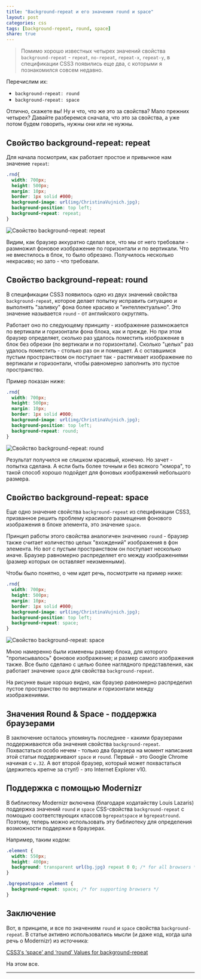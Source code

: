 ```yaml
---
title: "Background-repeat и его значения round и space"
layout: post
categories: css
tags: [background-repeat, round, space]
share: true
---
```


> Помимо хорошо известных четырех значений свойства `background-repeat` - `repeat`, `no-repeat`, `repeat-x`, `repeat-y`, в спецификации CSS3 появились еще два, с которыми я познакомился совсем недавно.

Перечислим их:

  * `background-repeat: round`
  * `background-repeat: space`

Отлично, скажете вы! Ну и что, что же это за свойства? Мало прежних четырех? Давайте разберемся сначала, что это за свойства, а уже потом будем говорить, нужны они или не нужны.

## Свойство background-repeat: repeat

Для начала посмотрим, как работает простое и привычное нам значение `repeat`:

~~~ css
.rnd{
  width: 700px;
  height: 500px;
  margin: 10px;
  border: 1px solid #000;
  background-image: url(img/ChristinaVujnich.jpg);
  background-position: top left;
  background-repeat: repeat;
}
~~~

![Свойство background-repeat: repeat]({{site.url}}/images/uploads/2014/03/background-repeat_repeat.jpg)

Видим, как браузер аккуратно сделал все, что мы от него требовали - размножил фоновое изображение по горизонтали и по вертикали. Что не вместилось в блок, то было обрезано. Получилось несколько некрасиво; но зато - что требовали.

## Свойство background-repeat: round

В спецификации CSS3 появилось одно из двух значений свойства `background-repeat`, которое делает попытку исправить ситуацию и выполнять "заливку" фона более красиво и "интеллектуально". Это значение называется `round` - от английского округлять.

Работает оно по следующему принципу - изображение размножается по вертикали и горизонтали фона блока, как и прежде. Но при этом браузер определяет, сколько раз удалось поместить изображение в блок без обрезки (по вертикали и по горизонтали). Сколько "целых" раз удалось поместить - столько раз он и помещает. А с оставшимся пустым пространством он поступает так - растягивает изображение по вертикали и горизонтали, чтобы равномерно заполнить это пустое пространство.

Пример показан ниже:

~~~ css
.rnd{
  width: 700px;
  height: 500px;
  margin: 10px;
  border: 1px solid #000;
  background-image: url(img/ChristinaVujnich.jpg);
  background-position: top left;
  background-repeat: round;
}
~~~

![Свойство background-repeat: round]({{site.url}}/images/uploads/2014/03/background-repeat_round.jpg)

Результат получился не слишком красивый, конечно. Но зачет - попытка сделана. А если быть более точным и без всякого "юмора", то такой способ хорошо подойдет для фоновых изображений небольшого размера.

## Свойство background-repeat: space

Еще одно значение свойства `background-repeat` из спецификации CSS3, призванное решить проблему красивого размещения фонового изображения в блоке элемента, это значение `space`.

Принцип работы этого свойства аналогичен значению `round` - браузер также считает количество целых "вхождений" изображения в фон элемента. Но вот с пустым пространством он поступает несколько иначе. Браузер равномерно распределяет его между изображениями (размер которых он оставляет неизменными).

Чтобы было понятно, о чем идет речь, посмотрите на пример ниже:

~~~ css
.rnd{
  width: 700px;
  height: 500px;
  margin: 10px;
  border: 1px solid #000;
  background-image: url(img/ChristinaVujnich.jpg);
  background-position: top left;
  background-repeat: space;
}
~~~

![Свойство background-repeat: space]({{site.url}}/images/uploads/2014/03/background-repeat_space.jpg)

Мною намеренно были изменены размер блока, для которого "прописывалось" фоновое изображение; и размер самого изображения также. Все было сделано с целью более наглядного представления, как работает значение `space` для свойства `background-repeat`.

На рисунке выше хорошо видно, как браузер равномерно распределил пустое пространство по вертикали и горизонтали между изображениями.

## Значения Round & Space - поддержка браузерами

В заключение осталось упомянуть последнее - какими браузерами поддерживаются оба значения свойства `background-repeat`. Похвастаться особо нечем - только два браузера на момент написания этой статьи поддерживают `space` и `round`. Первый - это Google Chrome начиная с `v.32`. А вот второй браузер, который может похвастаться (держитесь крепче за стул!) - это Internet Explorer v10.

## Поддержка с помощью Modernizr

В библиотеку Modernizr включена (благодаря ходатайству Louis Lazaris) поддержка значений `round` и `space` CSS-свойства `background-repeat` с помощью соответствующих классов `bgrepeatspace` и `bgrepeatround`. Поэтому, теперь можно использовать эту библиотеку для определения возможности поддержки в браузерах.

Например, таким кодом:

~~~ css
.element {
  width: 550px;
  height: 400px;
  background: transparent url(bg.jpg) repeat 0 0; /* for all browsers */
}

.bgrepeatspace .element {
  background-repeat: space; /* for supporting browsers */
}
~~~

## Заключение

Вот, в принципе, и все по значениям `round` и `space` свойства `background-repeat`. В статье активно использовались мысли (и даже код, когда шла речь о Modernizr) из источника:

[CSS3′s ‘space’ and ‘round’ Values for background-repeat][1]

На этом все.

---

[1]: http://www.impressivewebs.com/space-round-css3-background/ "CSS3′s ‘space’ and ‘round’ Values for background-repeat"
